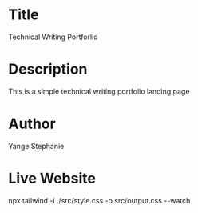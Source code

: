 # Title
Technical Writing Portforlio

# Description
This is a simple technical writing portfolio landing page 

# Author
Yange Stephanie

# Live Website

npx tailwind -i ./src/style.css -o src/output.css --watch